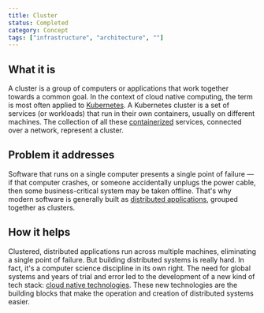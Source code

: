 ```yaml
---
title: Cluster
status: Completed
category: Concept
tags: ["infrastructure", "architecture", ""]
---
```


## What it is

A cluster is a group of computers or applications that work together towards a common goal. 
In the context of cloud native computing, the term is most often applied to [Kubernetes](/kubernetes/). 
A Kubernetes cluster is a set of services (or workloads) that run in their own containers, usually on different machines. 
The collection of all these [containerized](/containerization/) services, connected over a network, represent a cluster.

## Problem it addresses 

Software that runs on a single computer presents a single point of failure 
— if that computer crashes, or someone accidentally unplugs the power cable, 
then some business-critical system may be taken offline. 
That's why modern software is generally built as [distributed applications](/distributed-apps/), grouped together as clusters. 

## How it helps

Clustered, distributed applications run across multiple machines, eliminating a single point of failure. 
But building distributed systems is really hard. 
In fact, it's a computer science discipline in its own right. 
The need for global systems and years of trial and error led to the development of a new kind of tech stack: 
[cloud native technologies](/cloud-native-tech/). 
These new technologies are the building blocks that make the operation and creation of distributed systems easier.

